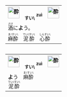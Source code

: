 <table align="left"><tr><th>
  <img src="https://glyphwiki.org/glyph/u9154.svg" alt="酔" height="36">　<ruby><sub>すい\</sub><br><sup>zuì</sup></ruby>　<img src="https://glyphwiki.org/glyph/u9189.svg" alt="酔" height="36"></th></tr><tr><td><ruby>酒<rt>さけ</rt></ruby>に<b>よ</b>う。</td></tr><tr><td><ruby>麻酔<rt>ま/すい\</rt></ruby>　<ruby>泥酔<rt>でい/すい\</rt></ruby>　<ruby>心酔<rt>しんすい\</rt></ruby>
  </td></tr></table>

<table align="left"><tr><th>
  <img src="https://glyphwiki.org/glyph/u9154.svg" alt="酔" height="36">　<ruby><sub>すい\</sub><br><sup>zuì</sup></ruby>　<img src="https://glyphwiki.org/glyph/u9189.svg" alt="酔" height="36"></th></tr><tr><td><b>よ</b>う　<ruby>麻酔<rt>ま/すい\</rt></ruby><br><ruby>泥酔<rt>でい/すい\</rt></ruby>
  </td></tr></table>
